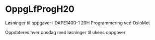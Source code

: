 # OppgLfProgH20
Løsninger til oppgaver i DAPE1400-1 20H Programmering ved OsloMet

Oppdateres hver onsdag med løsninger til ukens oppgaver
